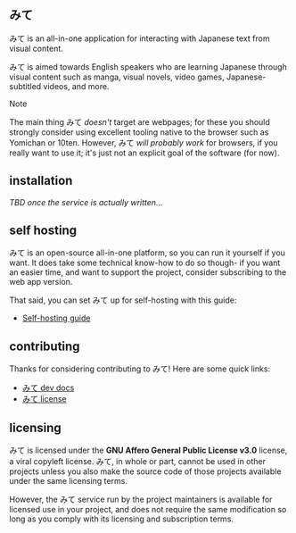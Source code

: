 
## みて

みて is an all-in-one application for interacting with Japanese text from visual content.

みて is aimed towards English speakers who are learning Japanese through visual content such as manga,
visual novels, video games, Japanese-subtitled videos, and more.

> [!NOTE]
> The main thing みて _doesn't_ target are webpages; for these you should strongly consider using
> excellent tooling native to the browser such as Yomichan or 10ten.
> However, みて _will probably work_ for browsers, if you really want to use it;
> it's just not an explicit goal of the software (for now).

## installation

_TBD once the service is actually written..._

## self hosting

みて is an open-source all-in-one platform, so you can run it yourself if you want.
It does take some technical know-how to do so though- if you want an easier time,
and want to support the project, consider subscribing to the web app version.

That said, you can set みて up for self-hosting with this guide:
- [Self-hosting guide](./docs/self-hosting.md)

## contributing

Thanks for considering contributing to みて! Here are some quick links:
- [みて dev docs](./docs/dev/readme.md)
- [みて license](./LICENSE)

## licensing

みて is licensed under the **GNU Affero General Public License v3.0** license, a viral copyleft license.
みて, in whole or part, cannot be used in other projects unless you also make the source code of those projects
available under the same licensing terms.

However, the みて service run by the project maintainers is available for licensed use in your project,
and does not require the same modification so long as you comply with its licensing and subscription terms.
